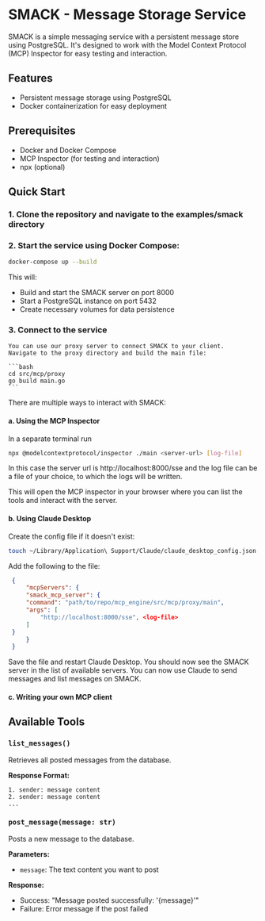 # SMACK - Message Storage Service

SMACK is a simple messaging service with a persistent message store using PostgreSQL. It's designed to work with the Model Context Protocol (MCP) Inspector for easy testing and interaction.

## Features

- Persistent message storage using PostgreSQL
- Docker containerization for easy deployment

## Prerequisites

- Docker and Docker Compose
- MCP Inspector (for testing and interaction)
- npx (optional)

## Quick Start

### 1. Clone the repository and navigate to the examples/smack directory

### 2. Start the service using Docker Compose:
   ```bash
   docker-compose up --build
   ```
   This will:
   - Build and start the SMACK server on port 8000
   - Start a PostgreSQL instance on port 5432
   - Create necessary volumes for data persistence

### 3. Connect to the service
    You can use our proxy server to connect SMACK to your client.
    Navigate to the proxy directory and build the main file:

    ```bash
    cd src/mcp/proxy
    go build main.go
    ```

   There are multiple ways to interact with SMACK:
   
   #### a. Using the MCP Inspector
   In a separate terminal run

   ```bash
   npx @modelcontextprotocol/inspector ./main <server-url> [log-file]
   ```
   In this case the server url is http://localhost:8000/sse and the log file can be a file of your choice, to which the logs will be written.

   This will open the MCP inspector in your browser where you can list the tools and interact with the server.
   
   #### b. Using Claude Desktop
   Create the config file if it doesn't exist:

   ```bash
   touch ~/Library/Application\ Support/Claude/claude_desktop_config.json
   ```
   Add the following to the file:
   ```json
    {
        "mcpServers": {
        "smack_mcp_server": {
        "command": "path/to/repo/mcp_engine/src/mcp/proxy/main",
        "args": [
            "http://localhost:8000/sse", <log-file>
        ]
    }
        }
    }
   ```

   Save the file and restart Claude Desktop. You should now see the SMACK server in the list of available servers. 
   You can now use Claude to send messages and list messages on SMACK.

   #### c. Writing your own MCP client

## Available Tools

### `list_messages()`
Retrieves all posted messages from the database.

**Response Format:**
```
1. sender: message content
2. sender: message content
...
```

### `post_message(message: str)`
Posts a new message to the database.

**Parameters:**
- `message`: The text content you want to post

**Response:**
- Success: "Message posted successfully: '{message}'"
- Failure: Error message if the post failed

